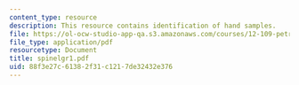 ```yaml
---
content_type: resource
description: This resource contains identification of hand samples.
file: https://ol-ocw-studio-app-qa.s3.amazonaws.com/courses/12-109-petrology-fall-2005/88f3e27c61382f31c1217de32432e376_spinelgr1.pdf
file_type: application/pdf
resourcetype: Document
title: spinelgr1.pdf
uid: 88f3e27c-6138-2f31-c121-7de32432e376
---
```

